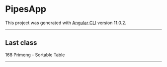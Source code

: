 # PipesApp

This project was generated with [Angular CLI](https://github.com/angular/angular-cli) version 11.0.2.

---

## Last class

168 Primeng - Sortable Table

---